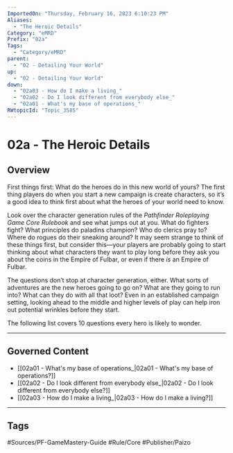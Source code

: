 ```yaml
---
ImportedOn: "Thursday, February 16, 2023 6:10:23 PM"
Aliases:
  - "The Heroic Details"
Category: "eMRD"
Prefix: "02a"
Tags:
  - "Category/eMRD"
parent:
  - "02 - Detailing Your World"
up:
  - "02 - Detailing Your World"
down:
  - "02a03 - How do I make a living_"
  - "02a02 - Do I look different from everybody else_"
  - "02a01 - What's my base of operations_"
RWtopicId: "Topic_3585"
---
```

# 02a - The Heroic Details
## Overview
First things first: What do the heroes do in this new world of yours? The first thing players do when you start a new campaign is create characters, so it’s a good idea to think first about what the heroes of your world need to know.

Look over the character generation rules of the *Pathfinder Roleplaying Game Core Rulebook* and see what jumps out at you. What do fighters fight? What principles do paladins champion? Who do clerics pray to? Where do rogues do their sneaking around? It may seem strange to think of these things first, but consider this—your players are probably going to start thinking about what characters they want to play long before they ask you about the coins in the Empire of Fulbar, or even if there *is* an Empire of Fulbar.

The questions don’t stop at character generation, either. What sorts of adventures are the new heroes going to go on? What are they going to run into? What can they do with all that loot? Even in an established campaign setting, looking ahead to the middle and higher levels of play can help iron out potential wrinkles before they start.

The following list covers 10 questions every hero is likely to wonder.

---
## Governed Content
- [[02a01 - What's my base of operations_|02a01 - What's my base of operations?]]
- [[02a02 - Do I look different from everybody else_|02a02 - Do I look different from everybody else?]]
- [[02a03 - How do I make a living_|02a03 - How do I make a living?]]


---
## Tags
#Sources/PF-GameMastery-Guide #Rule/Core #Publisher/Paizo

